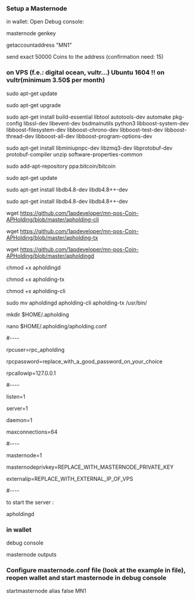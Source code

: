 ### Setup a Masternode

in wallet: Open Debug console: 

masternode genkey

getaccountaddress "MN1" 

send exact 50000 Coins to the address (confirmation need: 15) 


### on VPS (f.e.: digital ocean, vultr...) Ubuntu 1604 !! on vultr(minimum 3.50$ per month)

sudo apt-get update

sudo apt-get upgrade

sudo apt-get install build-essential libtool autotools-dev automake pkg-config libssl-dev libevent-dev bsdmainutils python3 libboost-system-dev libboost-filesystem-dev libboost-chrono-dev libboost-test-dev libboost-thread-dev libboost-all-dev libboost-program-options-dev

sudo apt-get install libminiupnpc-dev libzmq3-dev libprotobuf-dev protobuf-compiler unzip software-properties-common

sudo add-apt-repository ppa:bitcoin/bitcoin

sudo apt-get update

sudo apt-get install libdb4.8-dev libdb4.8++-dev

sudo apt-get install libdb4.8-dev libdb4.8++-dev

wget https://github.com/1apdeveloper/mn-pos-Coin-APHolding/blob/master/apholding-cli

wget https://github.com/1apdeveloper/mn-pos-Coin-APHolding/blob/master/apholding-tx

wget https://github.com/1apdeveloper/mn-pos-Coin-APHolding/blob/master/apholdingd

chmod +x apholdingd

chmod +x apholding-tx

chmod +x apholding-cli

sudo mv apholdingd apholding-cli apholding-tx /usr/bin/

mkdir $HOME/.apholding

nano $HOME/.apholding/apholding.conf

#----

rpcuser=rpc_apholding

rpcpassword=replace_with_a_good_password_on_your_choice

rpcallowip=127.0.0.1

#----

listen=1

server=1

daemon=1

maxconnections=64

#----

masternode=1

masternodeprivkey=REPLACE_WITH_MASTERNODE_PRIVATE_KEY

externalip=REPLACE_WITH_EXTERNAL_IP_OF_VPS

#----

 to start the server : 
 
 apholdingd

 
### in wallet
 
debug console

masternode outputs


### Configure masternode.conf file (look at the example in file), reopen wallet and start masternode in debug console

startmasternode alias false MN1



